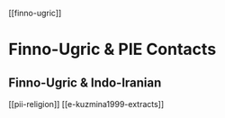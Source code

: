 [[finno-ugric]]


# Finno-Ugric & PIE Contacts

## Finno-Ugric & Indo-Iranian
[[pii-religion]]
[[e-kuzmina1999-extracts]]